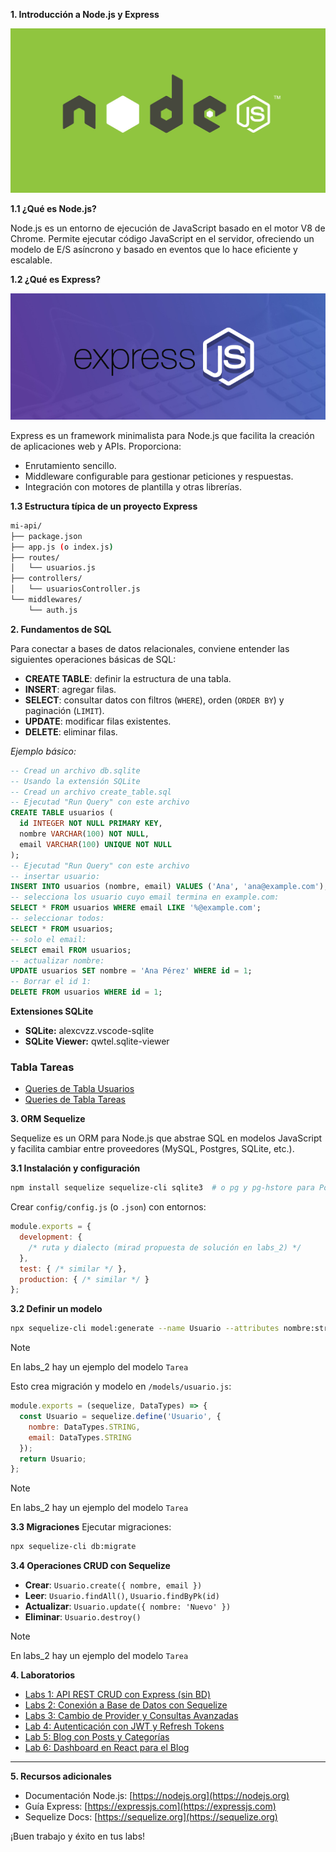 **1. Introducción a Node.js y Express**

![Node](node.png)

**1.1 ¿Qué es Node.js?**

Node.js es un entorno de ejecución de JavaScript basado en el motor V8 de Chrome. Permite ejecutar código JavaScript en el servidor, ofreciendo un modelo de E/S asíncrono y basado en eventos que lo hace eficiente y escalable.

**1.2 ¿Qué es Express?**

![Express](express.png)

Express es un framework minimalista para Node.js que facilita la creación de aplicaciones web y APIs. Proporciona:

* Enrutamiento sencillo.
* Middleware configurable para gestionar peticiones y respuestas.
* Integración con motores de plantilla y otras librerías.

**1.3 Estructura típica de un proyecto Express**

```bash
mi-api/
├── package.json
├── app.js (o index.js)
├── routes/
│   └── usuarios.js
├── controllers/
│   └── usuariosController.js
└── middlewares/
    └── auth.js
```

**2. Fundamentos de SQL**

Para conectar a bases de datos relacionales, conviene entender las siguientes operaciones básicas de SQL:

* **CREATE TABLE**: definir la estructura de una tabla.
* **INSERT**: agregar filas.
* **SELECT**: consultar datos con filtros (`WHERE`), orden (`ORDER BY`) y paginación (`LIMIT`).
* **UPDATE**: modificar filas existentes.
* **DELETE**: eliminar filas.

*Ejemplo básico:*

```sql
-- Cread un archivo db.sqlite
-- Usando la extensión SQLite
-- Cread un archivo create_table.sql
-- Ejecutad "Run Query" con este archivo
CREATE TABLE usuarios (
  id INTEGER NOT NULL PRIMARY KEY,
  nombre VARCHAR(100) NOT NULL,
  email VARCHAR(100) UNIQUE NOT NULL
);
-- Ejecutad "Run Query" con este archivo
-- insertar usuario:
INSERT INTO usuarios (nombre, email) VALUES ('Ana', 'ana@example.com');
-- selecciona los usuario cuyo email termina en example.com:
SELECT * FROM usuarios WHERE email LIKE '%@example.com';
-- seleccionar todos:
SELECT * FROM usuarios;
-- solo el email:
SELECT email FROM usuarios;
-- actualizar nombre:
UPDATE usuarios SET nombre = 'Ana Pérez' WHERE id = 1;
-- Borrar el id 1:
DELETE FROM usuarios WHERE id = 1;
```

**Extensiones SQLite**
- **SQLite:** alexcvzz.vscode-sqlite
- **SQLite Viewer:** qwtel.sqlite-viewer

### Tabla Tareas 

- [Queries de Tabla Usuarios](./queries/usuarios/)
- [Queries de Tabla Tareas](./queries/tareas/)

**3. ORM Sequelize**

Sequelize es un ORM para Node.js que abstrae SQL en modelos JavaScript y facilita cambiar entre proveedores (MySQL, Postgres, SQLite, etc.).

**3.1 Instalación y configuración**

```bash
npm install sequelize sequelize-cli sqlite3  # o pg y pg-hstore para Postgres
```

Crear `config/config.js` (o `.json`) con entornos:

```js
module.exports = {
  development: {
    /* ruta y dialecto (mirad propuesta de solución en labs_2) */
  },
  test: { /* similar */ },
  production: { /* similar */ }
};
```

**3.2 Definir un modelo**

```bash
npx sequelize-cli model:generate --name Usuario --attributes nombre:string,email:string
```

> [!NOTE]
> En labs_2 hay un ejemplo del modelo `Tarea`

Esto crea migración y modelo en `/models/usuario.js`:

```js
module.exports = (sequelize, DataTypes) => {
  const Usuario = sequelize.define('Usuario', {
    nombre: DataTypes.STRING,
    email: DataTypes.STRING
  });
  return Usuario;
};
```

> [!NOTE]
> En labs_2 hay un ejemplo del modelo `Tarea`

**3.3 Migraciones**
Ejecutar migraciones:

```bash
npx sequelize-cli db:migrate
```

**3.4 Operaciones CRUD con Sequelize**

* **Crear**: `Usuario.create({ nombre, email })`
* **Leer**: `Usuario.findAll()`, `Usuario.findByPk(id)`
* **Actualizar**: `Usuario.update({ nombre: 'Nuevo' })`
* **Eliminar**: `Usuario.destroy()`

> [!NOTE]
> En labs_2 hay un ejemplo del modelo `Tarea`

**4. Laboratorios**

- [Labs 1: API REST CRUD con Express (sin BD)](./labs/1.api_crud.md)
- [Labs 2: Conexión a Base de Datos con Sequelize](./labs/2.sequelize.md)
- [Labs 3: Cambio de Provider y Consultas Avanzadas](./labs/3.providers.md)
- [Lab 4: Autenticación con JWT y Refresh Tokens](./labs/4.login_service.md)
- [Lab 5: Blog con Posts y Categorías](./labs/5.blog.md)
- [Lab 6: Dashboard en React para el Blog](./labs/6.dashboard.md)

---

**5. Recursos adicionales**

* Documentación Node.js: [https://nodejs.org](https://nodejs.org)
* Guía Express: [https://expressjs.com](https://expressjs.com)
* Sequelize Docs: [https://sequelize.org](https://sequelize.org)

¡Buen trabajo y éxito en tus labs!
